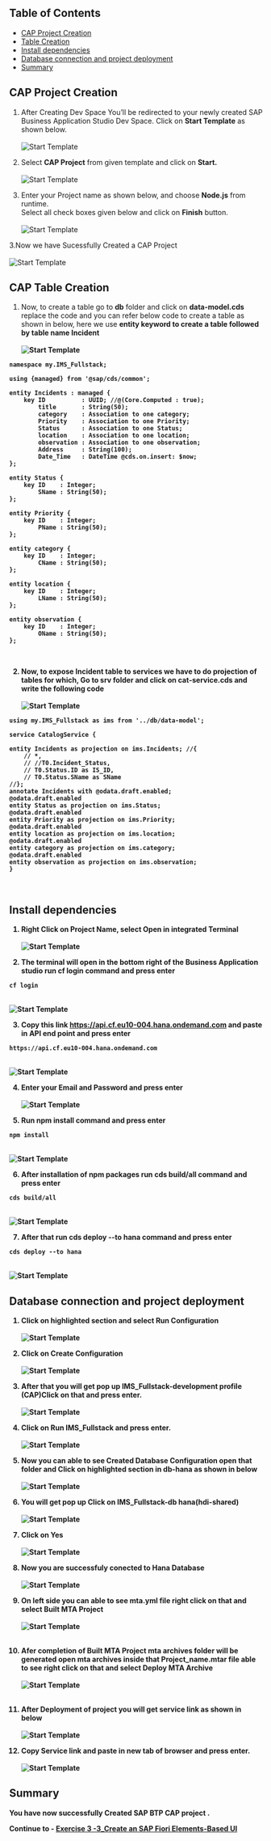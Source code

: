 ## Table of Contents

- [CAP Project Creation](#project)
- [Table Creation](#table)
- [Install dependencies](#install)
- [ Database connection and project deployment](#db)
- [Summary](#summary)


## CAP Project Creation<a name="project"></a>

1. After Creating Dev Space You’ll be redirected to your newly created SAP Business Application Studio Dev Space. Click on <b>Start Template</b> as shown below. <br><br>![Start Template](images/08.png)<br>

2. Select <b>CAP Project</b> from given template and click on <b>Start.</b> <br><br>![Start Template](images/10.png)<br>

3. Enter your Project name as shown below, and choose <b>Node.js</b> from runtime.<br>
Select all check boxes given below and click on <b>Finish</b> button. <br><br>![Start Template](images/exc2/1.png)<br>

3.Now we have  Sucessfully Created a CAP Project <br><br>![Start Template](images/exc2/2.png)<br>

## CAP Table Creation<a name="table"></a>

1. Now, to create a table go to <b>db</b> folder and click on <b>data-model.cds</b> replace the code and you can refer below code to create a table as shown in below, here we use <b>entity<b> keyword to create a table followed by table name Incident <br><br>![Start Template](images/exc2/3.png)<br> 

```
namespace my.IMS_Fullstack;

using {managed} from '@sap/cds/common';

entity Incidents : managed {
    key ID          : UUID; //@(Core.Computed : true);
        title       : String(50);
        category    : Association to one category;
        Priority    : Association to one Priority;
        Status      : Association to one Status;
        location    : Association to one location;
        observation : Association to one observation;
        Address     : String(100);
        Date_Time   : DateTime @cds.on.insert: $now;
};

entity Status {
    key ID    : Integer;
        SName : String(50);
};

entity Priority {
    key ID    : Integer;
        PName : String(50);
};

entity category {
    key ID    : Integer;
        CName : String(50);
};

entity location {
    key ID    : Integer;
        LName : String(50);
};

entity observation {
    key ID    : Integer;
        OName : String(50);
};

```
<br>

2. Now, to expose <b>Incident</b> table to services we have to do projection of tables for which,
Go to <b>srv</b> folder and click on <b>cat-service.cds</b> and write the following code <br><br>![Start Template](images/exc2/4.png)<br>

```
using my.IMS_Fullstack as ims from '../db/data-model';

service CatalogService {

entity Incidents as projection on ims.Incidents; //{
    // *,
    // //T0.Incident_Status,
    // T0.Status.ID as IS_ID,
    // T0.Status.SName as SName
//};
annotate Incidents with @odata.draft.enabled;
@odata.draft.enabled
entity Status as projection on ims.Status;
@odata.draft.enabled
entity Priority as projection on ims.Priority;
@odata.draft.enabled
entity location as projection on ims.location;
@odata.draft.enabled
entity category as projection on ims.category;
@odata.draft.enabled
entity observation as projection on ims.observation;
}

```
<br>


## Install dependencies <a name="install"></a>

1. Right Click on Project Name, select <b>Open in integrated Terminal</b> <br><br>![Start Template](images/exc2/5.png)<br>

2. The terminal will open in the bottom right of the Business Application studio run  <b>cf login</b>  command and press enter  <br>

```
cf login

```
 <br>![Start Template](images/exc2/6.png)<br>

3. Copy this link <b>https://api.cf.eu10-004.hana.ondemand.com </b> and paste in <b>API end point</b> and press enter 
```
https://api.cf.eu10-004.hana.ondemand.com

```
<br>![Start Template](images/exc2/7.png)<br>

4. Enter your  <b>Email</b> and  <b>Password</b> and press enter <br><br>![Start Template](images/exc2/8.png)<br>

5. Run <b>npm install </b> command and press enter 
```
npm install

```
<br>![Start Template](images/exc2/9.png)<br>

6. After installation of npm packages run <b>cds build/all</b> command and press enter  
```
cds build/all

```
<br>  ![Start Template](images/exc2/10.png)<br>

7. After that run <b>cds deploy --to hana</b> command and press enter
```
cds deploy --to hana

```
<br>![Start Template](images/exc2/11.png)<br>


## Database connection and project deployment <a name="db"></a>

1. Click on highlighted section and select <b>Run Configuration</b> <br><br>![Start Template](images/exc2/12.png)<br>

2. Click on <b>Create Configuration</b> <br><br>![Start Template](images/exc2/13.png)<br>

3. After that you will get pop up <b>IMS_Fullstack-development profile (CAP)</b>Click on that and press enter.<br><br>![Start Template](images/exc2/14.png)<br>

4. Click on <b>Run IMS_Fullstack</b> and press enter.<br><br>![Start Template](images/exc2/15.png)<br>

5. Now you can able to see Created Database Configuration open that folder and Click on  highlighted section in <b>db-hana</b> as shown in below <br><br>![Start Template](images/exc2/16.png)<br>

6. You will get pop up Click on <b>IMS_Fullstack-db hana(hdi-shared)</b> <br><br>![Start Template](images/exc2/17.png)<br>

7. Click on <b>Yes</b> <br><br>![Start Template](images/exc2/18.png)<br>

8. Now you are successfuly conected to  <b>Hana Database</b> <br><br>![Start Template](images/exc2/19.png)<br>

9. On left side you can able to see <b>mta.yml</b> file right click on that and select <b>Built MTA Project</b> <br><br>![Start Template](images/exc2/20.png)<br> <br>

10. Afer completion of <b>Built MTA Project</b> <b>mta archives</b> folder will be generated open <b>mta archives</b> inside that <b>Project_name.mtar</b> file able to see  right click on that and select <b>Deploy MTA Archive</b> <br><br>
![Start Template](images/exc2/21.png)<br><br>

11. After Deployment of project you will get service link as shown in below<br><br>![Start Template](images/exc2/22.png)<br>

12. Copy Service link and paste in new tab of browser and press enter.  <br><br>![Start Template](images/exc2/23.png)<br>

## Summary <a name="summary"></a>

You have now successfully Created SAP BTP CAP project .

Continue to - [Exercise 3 -3_Create an SAP Fiori Elements-Based UI ](../3_Create%20an%20SAP%20Fiori%20Elements-Based%20UI/Readme.md) 